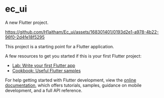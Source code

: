 # ec_ui

A new Flutter project.


https://github.com/H1aitham/Ec_ui/assets/168301401/0193d2e1-a978-4b22-96f0-2d4fe18f5295



This project is a starting point for a Flutter application.

A few resources to get you started if this is your first Flutter project:

- [Lab: Write your first Flutter app](https://docs.flutter.dev/get-started/codelab)
- [Cookbook: Useful Flutter samples](https://docs.flutter.dev/cookbook)

For help getting started with Flutter development, view the
[online documentation](https://docs.flutter.dev/), which offers tutorials,
samples, guidance on mobile development, and a full API reference.
